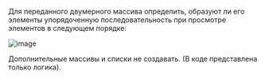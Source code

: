 Для переданного двумерного массива определить, образуют ли его элементы
упорядоченную последовательность при просмотре элементов в следующем порядке:

![image](https://user-images.githubusercontent.com/109358996/215787171-c0256405-7a7f-46ef-9f3b-11a11e0c2e8e.png)


Дополнительные массивы и списки не создавать.
(В коде представлена только логика).
